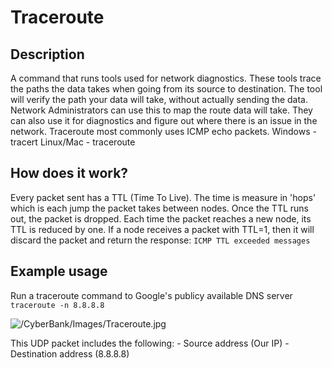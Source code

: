 # Traceroute
## Description
A command that runs tools used for network diagnostics.
These tools trace the paths the data takes when going from its source to destination.
The tool will verify the path your data will take, without actually sending the data.
Network Administrators can use this to map the route data will take.
They can also use it for diagnostics and figure out where there is an issue in the network. 
Traceroute most commonly uses ICMP echo packets.
Windows - tracert
Linux/Mac - traceroute

## How does it work?
Every packet sent has a TTL (Time To Live).
The time is measure in 'hops' which is each jump the packet takes between nodes. 
Once the TTL runs out, the packet is dropped.
Each time the packet reaches a new node, its TTL is reduced by one. 
If a node receives a packet with TTL=1, then it will discard the packet and return the response: `ICMP TTL exceeded messages`

## Example usage

Run a traceroute command to Google's publicy available DNS server
`traceroute -n 8.8.8.8`

![/CyberBank/Images/Traceroute.jpg](Traceroute)

This UDP packet includes the following:
    - Source address (Our IP)
    - Destination address (8.8.8.8)
